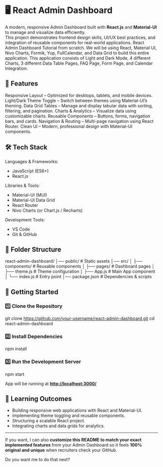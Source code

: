 # 🖥️ React Admin Dashboard

A modern, responsive Admin Dashboard built with **React.js** and **Material-UI** to manage and visualize data efficiently.  
This project demonstrates frontend design skills, UI/UX best practices, and integration of reusable components for real-world applications.
React Admin Dashboard Tutorial from scratch. We will be using React, Material UI, Nivo Charts, Formik, Yup, FullCalendar, and Data Grid to build this entire application. This application consists of Light and Dark Mode, 4 different Charts, 3 different Data Table Pages, FAQ Page, Form Page, and Calendar Integration.

## 📌 Features

Responsive Layout – Optimized for desktops, tablets, and mobile devices.
Light/Dark Theme Toggle – Switch between themes using Material-UI’s theming.
Data Grid Tables – Manage and display tabular data with sorting, filtering, and pagination.
Charts & Analytics – Visualize data using customizable charts.
Reusable Components – Buttons, forms, navigation bars, and cards.
Navigation & Routing – Multi-page navigation using React Router.
Clean UI – Modern, professional design with Material-UI components.

## 🛠️ Tech Stack

Languages & Frameworks:
- JavaScript (ES6+)
- React.js

Libraries & Tools:
- Material-UI (MUI)
- Material-UI Data Grid
- React Router
- Nivo Charts (or Chart.js / Recharts)

Development Tools:
- VS Code
- Git & GitHub

## 📂 Folder Structure

react-admin-dashboard/
│── public/             # Static assets
│── src/
│   ├── components/     # Reusable components
│   ├── pages/          # Dashboard pages
│   ├── theme.js        # Theme configuration
│   ├── App.js          # Main App component
│   └── index.js        # Entry point
│── package.json        # Dependencies & scripts

## 🚀 Getting Started

### 1️⃣ Clone the Repository

git clone https://github.com/your-username/react-admin-dashboard.git
cd react-admin-dashboard

### 2️⃣ Install Dependencies

npm install

### 3️⃣ Run the Development Server

npm start

App will be running at **[http://localhost:3000/](http://localhost:3000/)**

## 🎯 Learning Outcomes

* Building responsive web applications with React and Material-UI.
* Implementing theme toggling and reusable components.
* Structuring a scalable React project.
* Integrating charts and data grids for analytics.

---

If you want, I can also **customize this README to match your exact implemented features** from your Admin Dashboard so it feels **100% original and unique** when recruiters check your GitHub.  

Do you want me to do that next?
```
